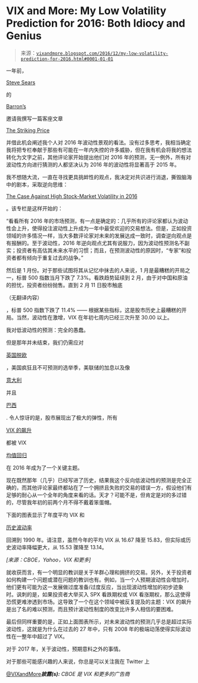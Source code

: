 <!--yml

分类：未分类

日期：2024-05-18 16:07:28

-->

# VIX and More: My Low Volatility Prediction for 2016: Both Idiocy and Genius

> 来源：[`vixandmore.blogspot.com/2016/12/my-low-volatility-prediction-for-2016.html#0001-01-01`](http://vixandmore.blogspot.com/2016/12/my-low-volatility-prediction-for-2016.html#0001-01-01)

一年前，

[Steve Sears](http://topics.barrons.com/person/S/steven-m-sears/6043)

的

[Barron’s](http://www.barrons.com/articles/the-case-against-high-stock-market-volatility-in-2016-1451704416)

邀请我撰写一篇客座文章

[The Striking Price](http://www.barrons.com/search?keyword=The+Striking+Price&numResults=15&sort=date-desc&author=&searchWindow=0&minDate=&maxDate=&source=barrons)

并借此机会阐述我个人对 2016 年波动性景观的看法。没有过多思考，我相当确定我将把专栏奉献于那些有可能在一年内失控的许多威胁，但在我有机会将我的想法转化为文字之前，其他评论家开始提出他们对 2016 年的预测，无一例外，所有对波动性方向进行猜测的人都坚决认为 2016 年的波动性将显著高于 2015 年。

我不想随大流，一直在寻找更具挑衅性的观点，我决定对共识进行消退，撕毁脑海中的剧本，采取逆向思维：

[The Case Against High Stock-Market Volatility in 2016](http://www.barrons.com/articles/the-case-against-high-stock-market-volatility-in-2016-1451704416)

。该专栏是这样开始的：

“看看所有 2016 年的市场预测，有一点是确定的：几乎所有的评论家都认为波动性会上升，使得投注波动性上升成为一年中最受欢迎的交易想法。但是，正如投资领域的许多情况一样，当大多数评论家对未来的发展达成一致时，调查逆向观点是有报酬的。至于波动性，2016 年逆向观点尤其有说服力，因为波动性预测名不副实；投资者有高估其未来水平的习惯；而且，在预测波动性的原因时，“专家”和投资者都有倾向于重复过去的战争。”

然后是 1 月份。对于那些试图将其从记忆中抹去的人来说，1 月是最糟糕的开局之一，标普 500 指数当月下跌了 7.3%。看跌趋势延续到 2 月，由于对中国和原油的担忧，投资者纷纷抛售。直到 2 月 11 日股市触底

（无翻译内容）

，标普 500 指数下跌了 11.4% —— 根据某些指标，这是股市历史上最糟糕的开局。当然，波动性在激增，VIX 在年初七周内已经三次升至 30.00 以上。

我对低波动性的预测：完全的愚蠢。

但是那年并未结束，我们仍需应对

[英国脱欧](http://vixandmore.blogspot.com/search/label/Brexit)

，美国疯狂且不可预测的选举季，美联储的加息以及像

[意大利](http://vixandmore.blogspot.com/search/label/Italy)

并且

[巴西](http://vixandmore.blogspot.com/search/label/Brazil)

. 令人惊讶的是，股市展现出了极大的弹性，所有

[VIX 的飙升](http://vixandmore.blogspot.com/search/label/VIX%20spikes)

都被 VIX

[均值回归](http://vixandmore.blogspot.com/search/label/mean%20reversion)

在 2016 年成为了一个关键主题。

现在既然那年（几乎）已经写进了历史，结果我这个反向低波动性的预测是完全正确的，而其他评论家最终都站在了一个拥挤且失败的交易的错误一方，假设他们有足够的耐心从一个全年的角度来看的话。天才？可能不是，但肯定是对的多过错的，尽管我年初的前两个月不得不戴着笨蛋帽。

下面的图表显示了年度平均 VIX 和

[历史波动率](http://vixandmore.blogspot.com/search/label/historical%20volatility)

回溯到 1990 年。请注意，虽然今年的平均 VIX 从 16.67 降至 15.83，但实际或历史波动率降幅更大，从 15.53 骤降至 13.14。

*[来源：CBOE，Yahoo，VIX 和更多]*

就收获而言，有一个明显的教训是关于羊群心理和拥挤的交易。另外，关于投资者如何构建一个问题或潜在问题的教训也有。例如，当一个人预期波动性会增加时，他们更有可能为这一发展做过度准备/过度反应，当出现波动性增加的初步迹象时。讽刺的是，如果投资者大举买入 SPX 看跌期权或 VIX 看涨期权，那么这使得恐慌更难渗透到市场。这导致了一个在这个领域中被反复提及的主题：VIX 的飙升是出了名的难以预测，而且预计波动性制度的改变比许多人相信的要困难。

最后但同样重要的是，正如上面图表所示，对未来波动性的预测几乎总是超过实际波动性，这就是为什么在过去的 27 年中，只有 2008 年的极端动荡使得实际波动性在一整年中超过了 VIX。

对于 2017 年，关于波动性，预期意料之外的事情。

对于那些可能感兴趣的人来说，你总是可以关注我在 Twitter 上

[@VIXandMore](https://twitter.com/VIXandMore)***披露(s):*** *CBOE 是 VIX 和更多的广告商*
